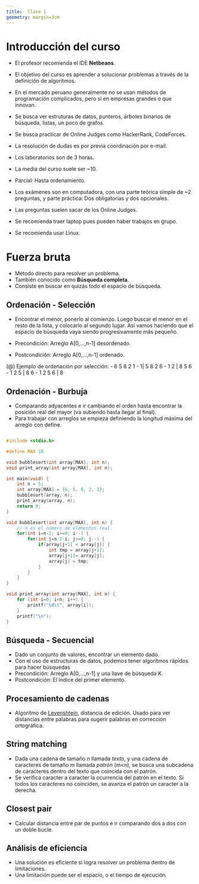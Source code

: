 ```yaml
---
title:  Clase 1
geometry: margin=3cm
---
```

Introducción del curso
===

* El profesor recomienda el IDE **Netbeans**.

* El objetivo del curso es aprender a solucionar problemas a través de la definición de algoritmos.
* En el mercado peruano generalmente no se usan métodos de programación complicados, pero sí en empresas grandes o que innovan.
* Se busca ver estruturas de datos, punteros, árboles binarios de búsqueda, listas, un poco de grafos.
* Se busca practicar de Online Judges como HackerRank, CodeForces.

* La resolución de dudas es por previa coordinación por e-mail.

* Los laboratorios son de 3 horas.
* La media del curso suele ser ~10.

* Parcial: Hasta ordenamiento.

* Los exámenes son en computadora, con una parte teórica simple de ~2 preguntas, y parte práctica: Dos obligatorias y dos opcionales.
* Las preguntas suelen sacar de los Online Judges.
* Se recomienda traer laptop pues pueden haber trabajos en grupo.
* Se recomienda usar Linux.

Fuerza bruta
===

* Método directo para resolver un problema.
* También conocido como **Búsqueda completa**.
* Consiste en buscar en quizás todo el espacio de búsqueda.

Ordenación - Selección
---

* Encontrar el menor, ponerlo al comienzo. Luego buscar el menor en el resto de la lista, y colocarlo al segundo lugar. Así vamos haciendo que el espacio de búsqueda vaya siendo progresivamente más pequeño.

* Precondición: Arreglo A\[0,...,n-1\] desordenado.
* Postcondición: Arreglo A\[0,...,n-1\] ordenado.

(@) Ejemplo de ordenación por selección:
    - 6 5 8 2 1
    - 1| 5 8 2 6
    - 1 2 | 8 5 6
    - 1 2 5 | 8 6
    - 1 2 5 6 | 8

Ordenación - Burbuja
---

* Comparando adyacentes e ir cambiando el orden hasta encontrar la posición real del mayor (va subiendo hasta llegar al final).
* Para trabajar con arreglos se empieza definiendo la longitud máxima del arreglo con define.

~~~c

#include <stdio.h>

#define MAX 10

void bubblesort(int array[MAX], int n);
void print_array(int array[MAX], int n);

int main(void) {
    int n = 5;
    int array[MAX] = {6, 5, 8, 2, 1};
    bubblesort(array, n);
    print_array(array, n);
    return 0;
}

void bubblesort(int array[MAX], int n) {
    // n es el número de elementos real.
    for(int i=n-2; i>=0; i--) {
        for(int j=n-2-i; j>=0; j--) {
            if(array[j+1] < array[j]) {
                int tmp = array[j+1];
                array[j+1]= array[j];
                array[j] = tmp;
            }
        }
    }
}

void print_array(int array[MAX], int n) {
    for (int i=0; i<n; i++) {
        printf("%d\t", array[i]);
    }
    printf("\n");
}

~~~

Búsqueda - Secuencial
---

* Dado un conjunto de valores, encontrar un elemento dado.
* Con el uso de estructuras de datos, podemos tener algoritmos rápidos para hacer búsquedas
* Precondición: Arreglo A\[0,...,n-1\] y una llave de búsqueda  K.
* Postcondición: El índice del primer elemento.

Procesamiento de cadenas
----

* Algoritmo de [Levenshtein](https://en.wikipedia.org/wiki/Levenshtein_distance), distancia de edición. Usado para ver distancias entre palabras para sugerir palabras en corrección ortográfica.

String matching
---

* Dada una cadena de tamaño n llamada *texto*, y una cadena de caracteres de tamaño m llamada *patrón* (m<n), se busca una subcadena de caracteres dentro del texto que coincida con el patrón.
* Se verifica caracter a caracter la ocurrencia del patrón en el texto. Si todos los caracteres no coinciden, se avanza el patrón un caracter a la derecha.

Closest pair
---

* Calcular distancia entre par de puntos e ir comparando dos a dos con un doble bucle.

Análisis de eficiencia
---

* Una solución es eficiente si logra resolver un problema dentro de limitaciones.
* Una limitación puede ser el espacio, o el tiempo de ejecución.

